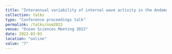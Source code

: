 ```yaml
---
title: "Interannual variability of internal wave activity in the Andaman Sea"
collection: talks
type: "Conference proceedings talk"
permalink: /talks/osm2022
venue: "Ocean Sciences Meeting 2022"
date: 2022-03-03
location: "online"
value: "7"
---
```


